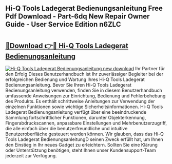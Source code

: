 ## Hi-Q Tools Ladegerat Bedienungsanleitung Free Pdf Download - Part-6dq New Repair Owner Guide - User Service Edition n6ZLC

# <h2><a href="http://df0l8c.blite.top/?on=Hi-Q+Tools+Ladegerat+Bedienungsanleitung">🔗Download 👉🔴 Hi-Q Tools Ladegerat Bedienungsanleitung</a></h2>

[![Hi-Q Tools Ladegerat Bedienungsanleitung new download](https://i.imgur.com/lujVjoI.png)](http://df0l8c.blite.top/?on=Hi-Q+Tools+Ladegerat+Bedienungsanleitung)
Ihr Partner für den Erfolg Dieses Benutzerhandbuch ist Ihr zuverlässiger Begleiter bei der erfolgreichen Bedienung und Wartung Ihres Hi-Q Tools Ladegerat Bedienungsanleitung. Bevor Sie Ihren Hi-Q Tools Ladegerat Bedienungsanleitung verwenden, finden Sie in diesem Benutzerhandbuch umfassende Anweisungen zur Einrichtung, Bedienung und Fehlerbehebung des Produkts. Es enthält schrittweise Anleitungen zur Verwendung der einzelnen Funktionen sowie wichtige Sicherheitsinformationen. Hi-Q Tools Ladegerat Bedienungsanleitung verfügt über eine beeindruckende Sammlung fortschrittlicher Funktionen, darunter Objekterkennung, Fingerabdruckscannen, anpassbare Einstellungen und Mehrbenutzerzugriff, die alle einfach über die benutzerfreundliche und intuitive Benutzeroberfläche gesteuert werden können. Wir glauben, dass das Hi-Q Tools Ladegerat BedienungsanleitungD seinen Zweck erfüllt hat, um Ihnen den Einstieg in Ihr neues Gadget zu erleichtern. Sollten Sie eine Klärung oder Unterstützung benötigen, steht Ihnen unser Kundensupport-Team jederzeit zur Verfügung.
